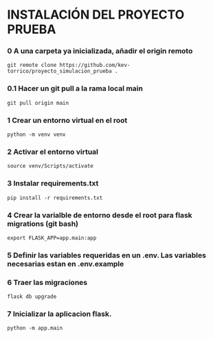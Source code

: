 # INSTALACIÓN DEL PROYECTO PRUEBA

### 0 A una carpeta ya inicializada, añadir el origin remoto

`git remote clone https://github.com/kev-torrico/proyecto_simulacion_prueba .`

### 0.1 Hacer un git pull a la rama local main

`git pull origin main`

### 1 Crear un entorno virtual en el root

`python -m venv venv`

### 2 Activar el entorno virtual

`source venv/Scripts/activate`

### 3 Instalar requirements.txt

`pip install -r requirements.txt`

### 4 Crear la varialble de entorno desde el root para flask migrations (git bash)

`export FLASK_APP=app.main:app`

### 5 Definir las variables requeridas en un .env. Las variables necesarias estan en .env.example

### 6 Traer las migraciones

`flask db upgrade`

### 7 Inicializar la aplicacion flask.

`python -m app.main`

